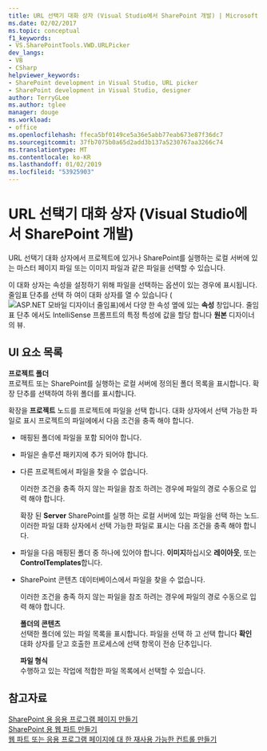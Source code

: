 ```yaml
---
title: URL 선택기 대화 상자 (Visual Studio에서 SharePoint 개발) | Microsoft Docs
ms.date: 02/02/2017
ms.topic: conceptual
f1_keywords:
- VS.SharePointTools.VWD.URLPicker
dev_langs:
- VB
- CSharp
helpviewer_keywords:
- SharePoint development in Visual Studio, URL picker
- SharePoint development in Visual Studio, designer
author: TerryGLee
ms.author: tglee
manager: douge
ms.workload:
- office
ms.openlocfilehash: ffeca5bf0149ce5a36e5abb77eab673e87f36dc7
ms.sourcegitcommit: 37fb7075b0a65d2add3b137a5230767aa3266c74
ms.translationtype: MT
ms.contentlocale: ko-KR
ms.lasthandoff: 01/02/2019
ms.locfileid: "53925903"
---
```

# <a name="url-picker-dialog-box-sharepoint-development-in-visual-studio"></a>URL 선택기 대화 상자 (Visual Studio에서 SharePoint 개발)
  URL 선택기 대화 상자에서 프로젝트에 있거나 SharePoint를 실행하는 로컬 서버에 있는 마스터 페이지 파일 또는 이미지 파일과 같은 파일을 선택할 수 있습니다.  
  
 이 대화 상자는 속성을 설정하기 위해 파일을 선택하는 옵션이 있는 경우에 표시됩니다. 줄임표 단추를 선택 하 여이 대화 상자를 열 수 있습니다 (![ASP.NET 모바일 디자이너 줄임표](../sharepoint/media/mwellipsis.gif "ASP.NET 모바일 디자이너 줄임표"))에서 다양 한 속성 옆에 있는 **속성** 창입니다. 줄임표 단추 에서도 IntelliSense 프롬프트의 특정 특성에 값을 할당 합니다 **원본** 디자이너의 뷰.  
  
## <a name="uielement-list"></a>UI 요소 목록
 **프로젝트 폴더**  
 프로젝트 또는 SharePoint를 실행하는 로컬 서버에 정의된 폴더 목록을 표시합니다. 확장 단추를 선택하여 하위 폴더를 표시합니다.  
  
 확장을 **프로젝트** 노드를 프로젝트에 파일을 선택 합니다. 대화 상자에서 선택 가능한 파일로 표시 프로젝트의 파일에에서 다음 조건을 충족 해야 합니다.  
  
- 매핑된 폴더에 파일을 포함 되어야 합니다.  
  
- 파일은 솔루션 패키지에 추가 되어야 합니다.  
  
- 다른 프로젝트에서 파일을 찾을 수 없습니다.  
  
  이러한 조건을 충족 하지 않는 파일을 참조 하려는 경우에 파일의 경로 수동으로 입력 해야 합니다.  
  
  확장 된 **Server** SharePoint를 실행 하는 로컬 서버에 있는 파일을 선택 하는 노드. 이러한 파일 대화 상자에서 선택 가능한 파일로 표시는 다음 조건을 충족 해야 합니다.  
  
- 파일을 다음 매핑된 폴더 중 하나에 있어야 합니다. **이미지**하십시오 **레이아웃**, 또는 **ControlTemplates**합니다.  
  
- SharePoint 콘텐츠 데이터베이스에서 파일을 찾을 수 없습니다.  
  
  이러한 조건을 충족 하지 않는 파일을 참조 하려는 경우에 파일의 경로 수동으로 입력 해야 합니다.  
  
  **폴더의 콘텐츠**  
  선택한 폴더에 있는 파일 목록을 표시합니다. 파일을 선택 하 고 선택 합니다 **확인** 대화 상자를 닫고 호출한 프로세스에 선택 항목이 전송 단추입니다.  
  
  **파일 형식**  
  수행하고 있는 작업에 적합한 파일 목록에서 선택할 수 있습니다.  
  
## <a name="see-also"></a>참고자료
 [SharePoint 용 응용 프로그램 페이지 만들기](../sharepoint/creating-application-pages-for-sharepoint.md)   
 [SharePoint 용 웹 파트 만들기](../sharepoint/creating-web-parts-for-sharepoint.md)   
 [웹 파트 또는 응용 프로그램 페이지에 대 한 재사용 가능한 컨트롤 만들기](../sharepoint/creating-reusable-controls-for-web-parts-or-application-pages.md)   
